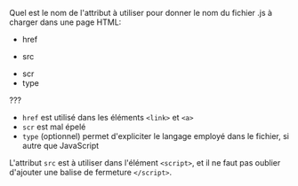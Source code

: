 Quel est le nom de l'attribut à utiliser pour donner le nom du fichier .js à charger dans une page HTML:

- href
* src
- scr
- type

???

 - `href` est utilisé dans les éléments `<link>` et `<a>`
 - `scr` est mal épelé
 - `type` (optionnel) permet d'expliciter le langage employé dans le fichier, si autre que JavaScript

L'attribut `src` est à utiliser dans l'élément `<script>`, et il ne faut pas oublier d'ajouter une balise de fermeture `</script>`.
